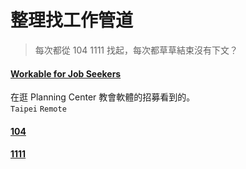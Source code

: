 # 整理找工作管道

> 每次都從 104 1111 找起，每次都草草結束沒有下文？

#### [Workable for Job Seekers](https://jobs.workable.com/)
在逛 Planning Center 教會軟體的招募看到的。  
`Taipei` `Remote`  

#### [104]()

#### [1111]()
